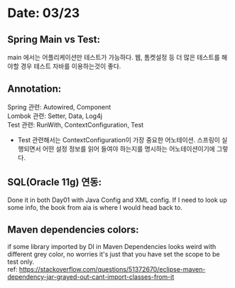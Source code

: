 # Date: 03/23

## Spring Main vs Test:
main 에서는 어플리케이션만 테스트가 가능하다. 웹, 톰켓설정 등 더 많은 테스트를 해야할 경우 테스트 자바를 이용하는것이 좋다. 

## Annotation:
Spring 관련: Autowired, Component   
Lombok 관련: Setter, Data, Log4j  
Test 관련: RunWith, ContextConfiguration, Test  
  * Test 관련해서는 ContextConfiguration이 가장 중요한 어노테이션. 스프링이 실행되면서 어떤 설정 정보를 읽어 들여야 하는지를 명시하는 어노테이션이기에 그렇다.  

## SQL(Oracle 11g) 연동:  
Done it in both Day01 with Java Config and XML config. If I need to look up some info, the book from aia is where I would head back to.  

## Maven dependencies colors:
if some library imported by DI in Maven Dependencies looks weird with different grey color, no worries it's just that you have set the scope to be test only.  
ref: https://stackoverflow.com/questions/51372670/eclipse-maven-dependency-jar-grayed-out-cant-import-classes-from-it  



